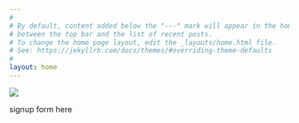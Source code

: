```yaml
---
#
# By default, content added below the "---" mark will appear in the home page
# between the top bar and the list of recent posts.
# To change the home page layout, edit the _layouts/home.html file.
# See: https://jekyllrb.com/docs/themes/#overriding-theme-defaults
#
layout: home
---
```

<div class='hero'>
  <img class='feature-img' src="{{ 'assets/pexels-rodnae-productions-6257042.jpg' | prepend: site_baseurl | absolute_url }}"/>
  <p class='signup'>signup form here</p>
</div>
